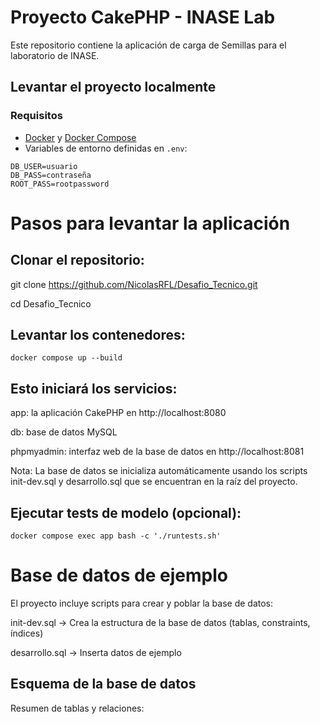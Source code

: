 # Proyecto CakePHP - INASE Lab

Este repositorio contiene la aplicación de carga de Semillas para el laboratorio de INASE.

## Levantar el proyecto localmente

### Requisitos

- [Docker](https://www.docker.com/) y [Docker Compose](https://docs.docker.com/compose/)
- Variables de entorno definidas en `.env`:

```text
DB_USER=usuario
DB_PASS=contraseña
ROOT_PASS=rootpassword
```

# Pasos para levantar la aplicación

## Clonar el repositorio:

git clone https://github.com/NicolasRFL/Desafio_Tecnico.git

cd Desafio_Tecnico


## Levantar los contenedores:

```text
docker compose up --build
```

## Esto iniciará los servicios:

app: la aplicación CakePHP en http://localhost:8080

db: base de datos MySQL

phpmyadmin: interfaz web de la base de datos en http://localhost:8081

Nota: La base de datos se inicializa automáticamente usando los scripts init-dev.sql y desarrollo.sql que se encuentran en la raíz del proyecto.

## Ejecutar tests de modelo (opcional):

```text
docker compose exec app bash -c './runtests.sh'
```

# Base de datos de ejemplo

El proyecto incluye scripts para crear y poblar la base de datos:

init-dev.sql → Crea la estructura de la base de datos (tablas, constraints, índices)

desarrollo.sql → Inserta datos de ejemplo

## Esquema de la base de datos

Resumen de tablas y relaciones:
